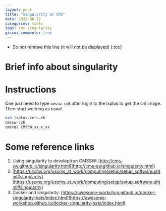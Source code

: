 ```yaml
---
layout: post
title: "Singularity at CMS"
date: 2021-06-17
categories: tools
tags: cms singularity
giscus_comments: true
---
```


- Do not remove this line (it will not be displayed)
  {:toc}

# Brief info about singularity

# Instructions

One just need to type `cmssw-cc6` after login to the lxplus to get the sl6 image. Then start working as usual.

```bash
ssh lxplus.cern.ch
cmssw-cc6
cmsrel CMSSW_xx_x_xx
```

# Some reference links

1. Using singularity to develop/run CMSSW: [http://cms-sw.github.io/singularity.html](http://cms-sw.github.io/singularity.html)
1. [https://uscms.org/uscms_at_work/computing/setup/setup_software.shtml#singularity](https://uscms.org/uscms_at_work/computing/setup/setup_software.shtml#singularity)
1. Docker and singularity: [https://awesome-workshop.github.io/docker-singularity-hats/index.html](https://awesome-workshop.github.io/docker-singularity-hats/index.html)
